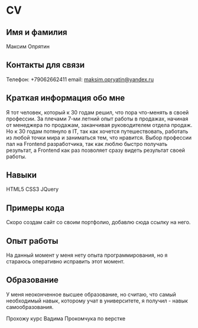 # CV

## Имя и фамилия
Максим Опрятин

## Контакты для связи
Телефон: +79062662411
email: maksim.opryatin@yandex.ru

## Краткая информация обо мне
Я тот человек, который к 30 годам решил, что пора что-менять в своей профессии. За плечами 7-ми летний опыт работы в продажах, начиная от менеджера по продажам, заканчивая руководителем отдела продаж. Но к 30 годам потянуло в IT, так как хочется путешествовать, работать из любой точки мира и заниматься тем, что нравится. Выбор профессии пал на Frontend разработчика, так как люблю быстро получать результат, а Frontend как раз позволяет сразу видеть результат своей работы.

## Навыки
HTML5
CSS3
JQuery

## Примеры кода
Скоро создам сайт со своим портфолио, добавлю сюда ссылку на него.

## Опыт работы
На данный момент у меня нету опыта программирования, но я стараюсь оперативно исправить этот момент.

## Образование
У меня неоконченное высшее образование, но считаю, что самый необходимый навык, которому учат в университете, я получил - навык самообразования. 

Прохожу курс Вадима Прокомчука по верстке